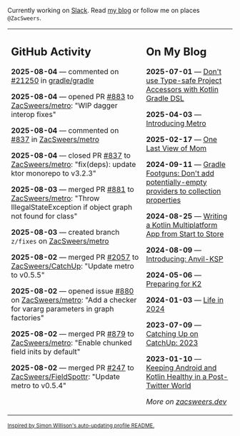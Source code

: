 Currently working on [Slack](https://slack.com/). Read [my blog](https://zacsweers.dev/) or follow me on places `@ZacSweers`.

<table><tr><td valign="top" width="60%">

## GitHub Activity
<!-- githubActivity starts -->
**2025-08-04** — commented on [#21250](https://github.com/gradle/gradle/issues/21250#issuecomment-3152109278) in [gradle/gradle](https://github.com/gradle/gradle)

**2025-08-04** — opened PR [#883](https://github.com/ZacSweers/metro/pull/883) to [ZacSweers/metro](https://github.com/ZacSweers/metro): "WIP dagger interop fixes"

**2025-08-04** — commented on [#837](https://github.com/ZacSweers/metro/pull/837#issuecomment-3149084406) in [ZacSweers/metro](https://github.com/ZacSweers/metro)

**2025-08-04** — closed PR [#837](https://github.com/ZacSweers/metro/pull/837) to [ZacSweers/metro](https://github.com/ZacSweers/metro): "fix(deps): update ktor monorepo to v3.2.3"

**2025-08-03** — merged PR [#881](https://github.com/ZacSweers/metro/pull/881) to [ZacSweers/metro](https://github.com/ZacSweers/metro): "Throw IllegalStateException if object graph not found for class"

**2025-08-03** — created branch `z/fixes` on [ZacSweers/metro](https://github.com/ZacSweers/metro)

**2025-08-02** — merged PR [#2057](https://github.com/ZacSweers/CatchUp/pull/2057) to [ZacSweers/CatchUp](https://github.com/ZacSweers/CatchUp): "Update metro to v0.5.5"

**2025-08-02** — opened issue [#880](https://github.com/ZacSweers/metro/issues/880) on [ZacSweers/metro](https://github.com/ZacSweers/metro): "Add a checker for vararg parameters in graph factories"

**2025-08-02** — merged PR [#879](https://github.com/ZacSweers/metro/pull/879) to [ZacSweers/metro](https://github.com/ZacSweers/metro): "Enable chunked field inits by default"

**2025-08-02** — merged PR [#247](https://github.com/ZacSweers/FieldSpottr/pull/247) to [ZacSweers/FieldSpottr](https://github.com/ZacSweers/FieldSpottr): "Update metro to v0.5.4"
<!-- githubActivity ends -->
</td><td valign="top" width="40%">

## On My Blog
<!-- blog starts -->
**2025-07-01** — [Don't use Type-safe Project Accessors with Kotlin Gradle DSL](https://www.zacsweers.dev/dont-use-type-safe-project-accessors-with-kotlin-gradle-dsl/)

**2025-04-03** — [Introducing Metro](https://www.zacsweers.dev/introducing-metro/)

**2025-02-17** — [One Last View of Mom](https://www.zacsweers.dev/one-last-view-of-mom/)

**2024-09-11** — [Gradle Footguns: Don't add potentially-empty providers to collection properties](https://www.zacsweers.dev/gradle-footgun-adding-empty-providers-to-collection-properties/)

**2024-08-25** — [Writing a Kotlin Multiplatform App from Start to Store](https://www.zacsweers.dev/writing-a-kotlin-multiplatform-app-from-start-to-store/)

**2024-08-09** — [Introducing: Anvil-KSP](https://www.zacsweers.dev/introducing-anvil-ksp/)

**2024-05-06** — [Preparing for K2](https://www.zacsweers.dev/preparing-for-k2/)

**2024-01-03** — [Life in 2024](https://www.zacsweers.dev/life-in-2024/)

**2023-07-09** — [Catching Up on CatchUp: 2023](https://www.zacsweers.dev/catching-up-on-catchup-2023/)

**2023-01-10** — [Keeping Android and Kotlin Healthy in a Post-Twitter World](https://www.zacsweers.dev/keeping-android-healthy/)
<!-- blog ends -->
_More on [zacsweers.dev](https://zacsweers.dev/)_
</td></tr></table>

<sub><a href="https://simonwillison.net/2020/Jul/10/self-updating-profile-readme/">Inspired by Simon Willison's auto-updating profile README.</a></sub>